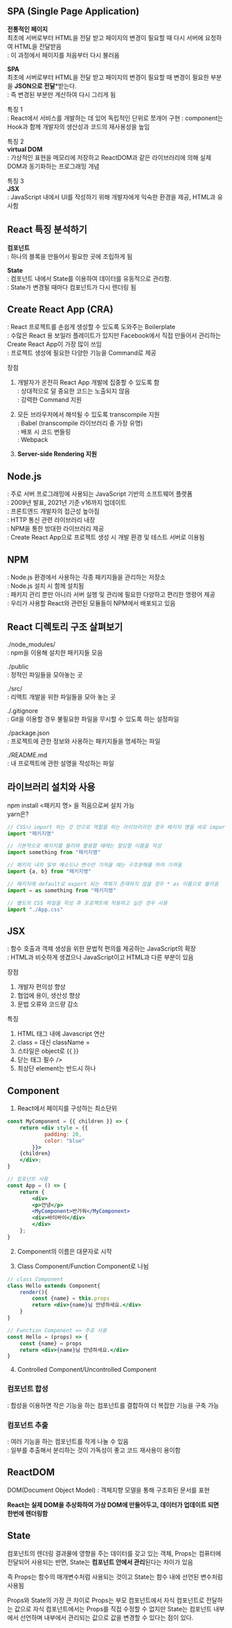 ## SPA (Single Page Application)  

**전통적인 페이지**  
최초에 서버로부터 HTML을 전달 받고 페이지의 변경이 필요할 때 다시 서버에 요청하여 HTML을 전달받음  
: 이 과정에서 페이지를 처음부터 다시 불러옴  

**SPA**  
최초에 서버로부터 HTML을 전달 받고 페이지의 변경이 필요할 때 변경이 필요한 부분을 **JSON으로 전달***받는다.  
: 즉 변경된 부분만 계산하여 다시 그리게 됨  

특징 1  
: React에서 서비스를 개발하는 데 있어 독립적인 단위로 쪼개어 구현 
: component는 Hook과 함께 개발자의 생산성과 코드의 재사용성을 높임  

특징 2  
**virtual DOM**  
: 가상적인 표현을 메모리에 저장하고 ReactDOM과 같은 라이브러리에 의해 실제 DOM과 동기화하는 프로그래밍 개념  

특징 3  
**JSX**  
: JavaScript 내에서 UI를 작성하기 위해 개발자에게 익숙한 환경을 제공, HTML과 유사함  

## React 특징 분석하기  
**컴포넌트**  
: 하나의 블록을 만들어서 필요한 곳에 조립하게 됨  

**State**  
: 컴포넌트 내에서 State를 이용하여 데이터를 유동적으로 관리함.  
: State가 변경될 때마다 컴포넌트가 다시 렌더링 됨  

## Create React App (CRA)  
: React 프로젝트를 손쉽게 생성할 수 있도록 도와주는 Boilerplate  
: 수많은 React 용 보일러 플레이트가 있지만 Facebook에서 직접 만들어서 관리하는 Create React App이 가장 많이 쓰임  
: 프로젝트 생성에 필요한 다양한 기능을 Command로 제공  

장점  
1. 개발자가 온전히 React App 개발에 집중할 수 있도록 함  
: 상대적으로 덜 중요한 코드는 노출되지 않음  
: 강력한 Command 지원  

2. 모든 브라우저에서 해석될 수 있도록 transcompile 지원  
: Babel (transcompile 라이브러리 중 가장 유명)  
: 배포 시 코드 번들링  
: Webpack   

3. **Server-side Rendering 지원**    

## Node.js  
: 주로 서버 프로그래밍에 사용되는 JavaScript 기반의 소프트웨어 플랫폼  
: 2009년 발표, 2021년 기준 v16까지 업데이트  
: 프론트엔드 개발자의 접근성 높아짐  
: HTTP 통신 관련 라이브러리 내장  
: NPM을 통한 방대한 라이브러리 제공  
: Create React App으로 프로젝트 생성 시 개발 환경 및 테스트 서버로 이용됨  

## NPM 
: Node.js 환경에서 사용하는 각종 패키지들을 관리하는 저장소  
: Node.js 설치 시 함께 설치됨  
: 패키지 관리 뿐만 아니라 서버 실행 및 관리에 필요한 다양하고 편리한 명령어 제공  
: 우리가 사용할 React와 관련된 모듈들이 NPM에서 배포되고 있음  

## React 디렉토리 구조 살펴보기  
./node_modules/  
: npm을 이용해 설치한 패키지들 모음  

./public  
: 정적인 파일들을 모아놓는 곳  

./src/  
: 리액트 개발을 위한 파일들을 모아 놓는 곳  

./.gitignore  
: Git을 이용할 경우 불필요한 파일을 무시할 수 있도록 하는 설정파일  

./package.json  
: 프로젝트에 관한 정보와 사용하는 패키지들을 명세하는 파일  

./README.md  
: 내 프로젝트에 관한 설명을 작성하는 파일  

## 라이브러리 설치와 사용  
npm install <패키지 명> 을 적음으로써 설치 가능  
yarn은?  

```js  
// CSS나 import 하는 것 만으로 역할을 하는 라이브러리인 경우 패키지 명을 바로 import
import "패키지명"  

// 기본적으로 패키지를 불러와 활용할 때에는 할당할 이름을 작성  
import something from "패키지명"  

// 패키지 내의 일부 메소드나 변수만 가져올 때는 구조분해를 하여 가져옴  
import {a, b} from "패키지명"  

// 패키지에 default로 export 되는 객체가 존재하지 않을 경우 * as 이름으로 불러옴
import = as something from "패키지명"

// 별도의 CSS 파일을 작성 후 프로젝트에 적용하고 싶은 경우 사용  
import "./App.css"
```

## JSX  
: 함수 호출과 객체 생성을 위한 문법적 편의를 제공하는 JavaScript의 확장  
: HTML과 비슷하게 생겼으나 JavaScript이고 HTML과 다른 부분이 있음  

장점   
1. 개발자 편의성 향상  
2. 협업에 용이, 생산성 향상  
3. 문법 오류와 코드량 감소  

특징  
1. HTML 태그 내에 Javascript 연산  
2. class = 대신 className =  
3. 스타일은 object로  {{ }}
4. 닫는 태그 필수  />
5. 최상단 element는 반드시 하나  

## Component   

1. React에서 페이지를 구성하는 최소단위 

```jsx
const MyComponent = {{ children }} => {
    return <div style = {{
            padding: 20,
            color: "blue"
        }}>
    {children}
    </div>;
}

// 컴포넌트 사용  
const App = () => {
    return {
        <div>
        <p>안녕</p>
        <MyComponent>반가워</MyComponent>
        <div>바이바이</div>
        </div>
    };
}
```

2. Component의 이름은 대문자로 시작 

3. Class Component/Function Component로 나뉨 

```jsx
// class Component
class Hello extends Component{
    render(){
        const {name} = this.props
        return <div>{name}님 안녕하세요.</div>
    }
}

// Function Component => 주로 사용
const Hello = (props) => {
    const {name} = props
    return <div>{name}님 안녕하세요.</div>
}
```

4. Controlled Component/Uncontrolled Component 

### 컴포넌트 합성  
: 합성을 이용하면 작은 기능을 하는 컴포넌트를 결합하여 더 복잡한 기능을 구축 가능  

### 컴포넌트 추출  
: 여러 기능을 하는 컴포넌트를 작게 나눌 수 있음  
: 일부를 추출해서 분리하는 것이 가독성이 좋고 코드 재사용이 용이함

 ## ReactDOM  

DOM(Document Object Model) : 객체지향 모델을 통해 구조화된 문서를 표현  

**React는 실제 DOM을 추상화하여 가상 DOM에 만들어두고, 데이터가 업데이트 되면 한번에 렌더링함**

## State  
컴포넌트의 렌더링 결과물에 영향을 주는 데이터를 갖고 있는 객체, Props는 컴퓨터에 전달되어 사용되는 반면, State는 **컴포넌트 안에서 관리**된다는 차이가 있음  

즉 Props는 함수의 매개변수처럼 사용되는 것이고 State는 함수 내에 선언된 변수처럼 사용됨  

Props와 State의 가장 큰 차이로 Props는 부모 컴포넌트에서 자식 컴포넌트로 전달하는 값으로 자식 컴포넌트에서는 Props를 직접 수정할 수 없지만 State는 컴포넌트 내부에서 선언하며 내부에서 관리되는 값으로 값을 변경할 수 있다는 점이 있다.

